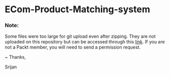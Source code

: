 # ECom-Product-Matching-system

### Note:

Some files were too large for git upload even after zipping. They are not uploaded on this repository but can be accessed through this [link](https://packtservices-my.sharepoint.com/personal/srijan_packt_com/_layouts/15/onedrive.aspx?id=%2Fpersonal%2Fsrijan%5Fpackt%5Fcom%2FDocuments%2Ftitle%2Dmatching&view=0). If you are not a Packt member, you will need to send a permission request.

~ Thanks,
<p>Srijan</p>
